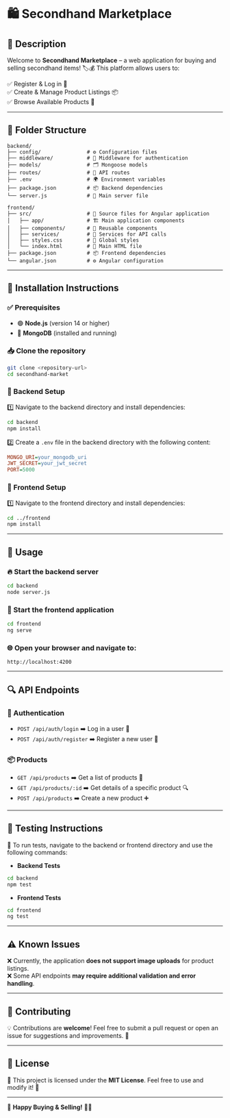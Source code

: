 # 🛍️ Secondhand Marketplace

## 🌟 Description

Welcome to **Secondhand Marketplace** – a web application for buying and selling secondhand items! 🏷️💰 This platform allows users to:

✅ Register & Log in 🔐  
✅ Create & Manage Product Listings 📦  
✅ Browse Available Products 🛒

---

## 📁 Folder Structure

```
backend/
├── config/               # ⚙️ Configuration files
├── middleware/           # 🔑 Middleware for authentication
├── models/               # 🗂️ Mongoose models
├── routes/               # 🚏 API routes
├── .env                  # 🌍 Environment variables
├── package.json          # 📦 Backend dependencies
└── server.js             # 🚀 Main server file

frontend/
├── src/                  # 🎨 Source files for Angular application
│   ├── app/              # 🏗️ Main application components
│   ├── components/       # 🧩 Reusable components
│   ├── services/         # 🔄 Services for API calls
│   ├── styles.css        # 🎨 Global styles
│   └── index.html        # 📜 Main HTML file
├── package.json          # 📦 Frontend dependencies
└── angular.json          # ⚙️ Angular configuration
```

---

## 🚀 Installation Instructions

### ✅ Prerequisites
- 🟢 **Node.js** (version 14 or higher)
- 🍃 **MongoDB** (installed and running)

### 📥 Clone the repository
```bash
git clone <repository-url>
cd secondhand-market
```

### 📌 Backend Setup
1️⃣ Navigate to the backend directory and install dependencies:
```bash
cd backend
npm install
```

2️⃣ Create a `.env` file in the backend directory with the following content:
```ini
MONGO_URI=your_mongodb_uri
JWT_SECRET=your_jwt_secret
PORT=5000
```

### 🎨 Frontend Setup
1️⃣ Navigate to the frontend directory and install dependencies:
```bash
cd ../frontend
npm install
```

---

## 🎯 Usage

### 🔥 Start the backend server
```bash
cd backend
node server.js
```

### 🚀 Start the frontend application
```bash
cd frontend
ng serve
```

### 🌐 Open your browser and navigate to:
`http://localhost:4200`

---

## 🔍 API Endpoints

### 🔑 Authentication
- `POST /api/auth/login` ➡️ Log in a user 🔐
- `POST /api/auth/register` ➡️ Register a new user 📝

### 📦 Products
- `GET /api/products` ➡️ Get a list of products 📜
- `GET /api/products/:id` ➡️ Get details of a specific product 🔍
- `POST /api/products` ➡️ Create a new product ➕

---

## 🧪 Testing Instructions

📌 To run tests, navigate to the backend or frontend directory and use the following commands:

- **Backend Tests**
```bash
cd backend
npm test
```

- **Frontend Tests**
```bash
cd frontend
ng test
```

---

## ⚠️ Known Issues

❌ Currently, the application **does not support image uploads** for product listings.  
❌ Some API endpoints **may require additional validation and error handling**.

---

## 🤝 Contributing

💡 Contributions are **welcome**! Feel free to submit a pull request or open an issue for suggestions and improvements. 🚀

---

## 📜 License

📄 This project is licensed under the **MIT License**. Feel free to use and modify it! 🎉

---

🚀 **Happy Buying & Selling!** 🛒🎉

